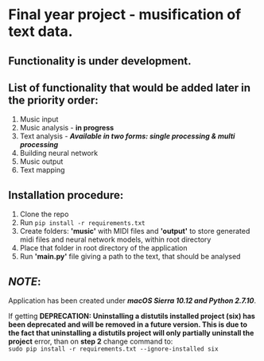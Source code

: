 # Final year project - musification of text data.

## **Functionality is under development.**

## List of functionality that would be added later in the priority order:
  1. Music input
  2. Music analysis - **in progress**
  3. Text analysis - **_Available in two forms: single processing & multi processing_**
  4. Building neural network
  5. Music output
  6. Text mapping

## Installation procedure:
  1. Clone the repo
  2. Run `pip install -r requirements.txt`
  3. Create folders: __'music'__ with MIDI files and __'output'__ to store generated midi files and neural network models, within root directory
  4. Place that folder in root directory of the application
  5. Run __'main.py'__ file giving a path to the text, that should be analysed

## **_NOTE_**:
Application has been created under _**macOS Sierra 10.12 and Python 2.7.10**_.

If getting **DEPRECATION: Uninstalling a distutils installed project (six) has
been deprecated and will be removed in a future version. This is due to the fact
that uninstalling a distutils project will only partially uninstall the project**
error, than on **step 2** change command to:  
`sudo pip install -r requirements.txt --ignore-installed six`